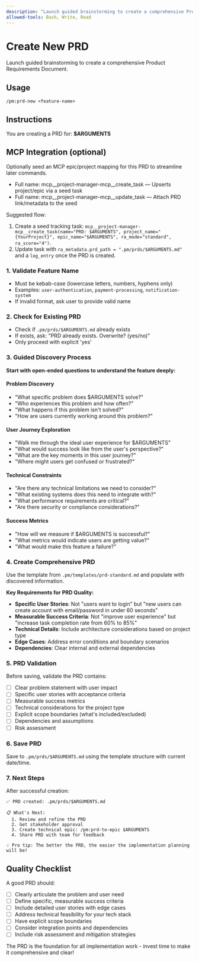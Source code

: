 ```yaml
---
description: "Launch guided brainstorming to create a comprehensive Product Requirements Document"
allowed-tools: Bash, Write, Read
---
```


# Create New PRD

Launch guided brainstorming to create a comprehensive Product Requirements Document.

## Usage
```
/pm:prd-new <feature-name>
```

## Instructions

You are creating a PRD for: **$ARGUMENTS**

## MCP Integration (optional)
Optionally seed an MCP epic/project mapping for this PRD to streamline later commands.

- Full name: mcp__project-manager-mcp__create_task — Upserts project/epic via a seed task
- Full name: mcp__project-manager-mcp__update_task — Attach PRD link/metadata to the seed

Suggested flow:
1) Create a seed tracking task: `mcp__project-manager-mcp__create_task(name="PRD: $ARGUMENTS", project_name="{YourProject}", epic_name="$ARGUMENTS", ra_mode="standard", ra_score="4")`.
2) Update task with `ra_metadata.prd_path = ".pm/prds/$ARGUMENTS.md"` and a `log_entry` once the PRD is created.

### 1. Validate Feature Name
- Must be kebab-case (lowercase letters, numbers, hyphens only)
- Examples: `user-authentication`, `payment-processing`, `notification-system`
- If invalid format, ask user to provide valid name

### 2. Check for Existing PRD
- Check if `.pm/prds/$ARGUMENTS.md` already exists
- If exists, ask: "PRD already exists. Overwrite? (yes/no)"
- Only proceed with explicit 'yes'

### 3. Guided Discovery Process

**Start with open-ended questions to understand the feature deeply:**

#### Problem Discovery
- "What specific problem does $ARGUMENTS solve?"
- "Who experiences this problem and how often?"
- "What happens if this problem isn't solved?"
- "How are users currently working around this problem?"

#### User Journey Exploration
- "Walk me through the ideal user experience for $ARGUMENTS"
- "What would success look like from the user's perspective?"
- "What are the key moments in this user journey?"
- "Where might users get confused or frustrated?"

#### Technical Constraints
- "Are there any technical limitations we need to consider?"
- "What existing systems does this need to integrate with?"
- "What performance requirements are critical?"
- "Are there security or compliance considerations?"

#### Success Metrics
- "How will we measure if $ARGUMENTS is successful?"
- "What metrics would indicate users are getting value?"
- "What would make this feature a failure?"

### 4. Create Comprehensive PRD

Use the template from `.pm/templates/prd-standard.md` and populate with discovered information.

**Key Requirements for PRD Quality:**
- **Specific User Stories**: Not "users want to login" but "new users can create account with email/password in under 60 seconds"
- **Measurable Success Criteria**: Not "improve user experience" but "increase task completion rate from 60% to 85%"
- **Technical Details**: Include architecture considerations based on project type
- **Edge Cases**: Address error conditions and boundary scenarios
- **Dependencies**: Clear internal and external dependencies

### 5. PRD Validation

Before saving, validate the PRD contains:
- [ ] Clear problem statement with user impact
- [ ] Specific user stories with acceptance criteria  
- [ ] Measurable success metrics
- [ ] Technical considerations for the project type
- [ ] Explicit scope boundaries (what's included/excluded)
- [ ] Dependencies and assumptions
- [ ] Risk assessment

### 6. Save PRD

Save to `.pm/prds/$ARGUMENTS.md` using the template structure with current date/time.

### 7. Next Steps

After successful creation:
```
✅ PRD created: .pm/prds/$ARGUMENTS.md

📋 What's Next:
  1. Review and refine the PRD
  2. Get stakeholder approval
  3. Create technical epic: /pm:prd-to-epic $ARGUMENTS
  4. Share PRD with team for feedback

💡 Pro tip: The better the PRD, the easier the implementation planning will be!
```

## Quality Checklist

A good PRD should:
- [ ] Clearly articulate the problem and user need
- [ ] Define specific, measurable success criteria
- [ ] Include detailed user stories with edge cases
- [ ] Address technical feasibility for your tech stack
- [ ] Have explicit scope boundaries
- [ ] Consider integration points and dependencies
- [ ] Include risk assessment and mitigation strategies

The PRD is the foundation for all implementation work - invest time to make it comprehensive and clear!
